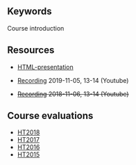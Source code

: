 ## Keywords
Course introduction

## Resources
- [HTML-presentation](https://rawgit.com/1dv022/syllabus/master/lectures/00/index.html#/)

- [Recording](https://youtu.be/92hLDZa0rLc) 2019-11-05, 13-14 (Youtube)
- ~~[Recording](https://youtu.be/Z_VqVn2tfco) 2018-11-06, 13-14 (Youtube)~~

## Course evaluations
- [HT2018](https://github.com/1dv022/syllabus/raw/master/evalutations/1DV022-HT18.pdf)
- [HT2017](https://github.com/1dv022/syllabus/raw/master/evalutations/1DV022-HT17.pdf)
- [HT2016](https://github.com/1dv022/syllabus/raw/master/evalutations/1DV022-HT16.pdf)
- [HT2015](https://github.com/1dv022/syllabus/raw/master/evalutations/1DV022-HT15.pdf)

